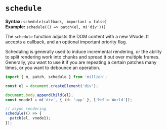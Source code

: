 # `schedule`

**Syntax:** `schedule(callback, important = false)`\
**Example:** `schedule(() => patch(el, m('div')))`

The `schedule` function adjusts the DOM content with a new VNode. It accepts a callback, and an optional important priority flag.

Scheduling is generally used to induce incremental rendering, or the ability to split rendering work into chunks and spread it out over multiple frames. Generally, you want to use it if you are repeating a certain patches many times, or you want to debounce an operation.

```js
import { m, patch, schedule } from 'million';

const el = document.createElement('div');

document.body.appendChild(el);
const vnode1 = m('div', { id: 'app' }, ['Hello World']);

// async rendering
schedule(() => {
  patch(el, vnode1);
});
```
